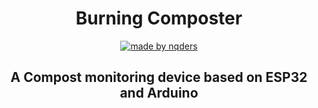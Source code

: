 <div style="text-align:center" align="center">

# Burning Composter
[![made by nqders](https://img.shields.io/badge/MADE%20BY-NQDers-blue?style=for-the-badge&logo=appveyor?logo=Linux)](https://github.com/LeNguyenHoangNhan/made-by-nqders)
## A Compost monitoring device based on ESP32 and Arduino

</div>